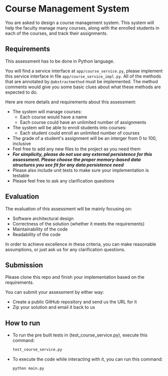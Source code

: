 # Course Management System

You are asked to design a course management system. This system will help the faculty manage many courses, along with the enrolled students in each of the courses, and track their assignments.

## Requirements

This assessment has to be done in Python language.

You will find a service interface at `app/course_service.py`, please implement this service interface in file `app/course_service_impl.py`. All of the methods that are annotated by `@abstractmethod` must be implemented. The method comments would give you some basic clues about what these methods are expected to do.

Here are more details and requirements about this assessment:

- The system will manage courses:
  - Each course would have a name
  - Each course could have an unlimited number of assignments
- The system will be able to enroll students into courses:
  - Each student could enroll an unlimited number of courses
- The grade of a student's assignment will be an interger from 0 to 100, inclusive
- Feel free to add any new files to the project as you need them
- **_For simplicity, please do not use any external persistence for this assessment. Please choose the proper memory-based data structures you see fit for any data persistence need_**
- Please also include unit tests to make sure your implementation is testable
- Please feel free to ask any clarification questions

## Evaluation

The evaluation of this assessment will be mainly focusing on:

- Software architectural design
- Correctness of the solution (whether it meets the requirements)
- Maintainability of the code
- Readability of the code

In order to achieve excellence in these criteria, you can make reasonable assumptions,
or just ask us for any clarification questions.

## Submission

Please clone this repo and finish your implementation based on the requirements.

You can submit your assessment by either way:

- Create a public GitHub repository and send us the URL for it
- Zip your solution and email it back to us

## How to run

- To run the pre built tests in (test_course_service.py), execute this command:
  ```bash
  test_course_service.py
  ```
- To execute the code while interacting with it, you can run this command:
  ```bash
  python main.py
  ```
